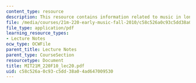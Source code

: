 ```yaml
---
content_type: resource
description: This resource contains information related to music in london society.
file: /media/courses/21m-220-early-music-fall-2010/c58c526a0c93c5dd38a04ad647009530_MIT21M_220F10_lec20.pdf
file_type: application/pdf
learning_resource_types:
- Lecture Notes
ocw_type: OCWFile
parent_title: Lecture Notes
parent_type: CourseSection
resourcetype: Document
title: MIT21M_220F10_lec20.pdf
uid: c58c526a-0c93-c5dd-38a0-4ad647009530
---
```

